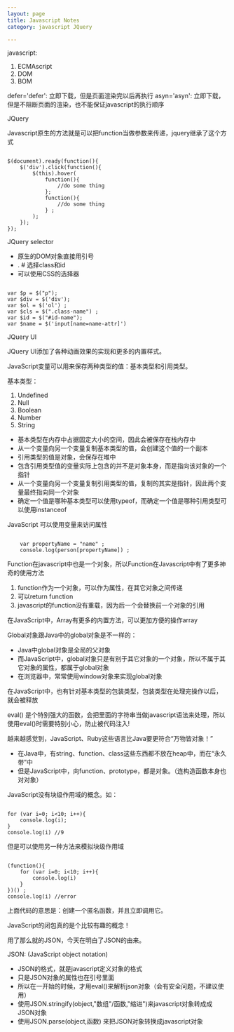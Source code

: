 ```yaml
---
layout: page
title: Javascript Notes
category: javascript JQuery

---
```



javascript:

1. ECMAscript
2. DOM
3. BOM

defer='defer': 立即下载，但是页面渲染完以后再执行
asyn='asyn': 立即下载，但是不阻断页面的渲染，也不能保证javascript的执行顺序

JQuery

Javascript原生的方法就是可以把function当做参数来传递，jquery继承了这个方式

<pre><code>
$(document).ready(function(){
    $('div').click(function(){
        $(this).hover(
            function(){
                //do some thing
            };
            function(){
                //do some thing
            } ;
        );
    });
});
</code></pre>

JQuery selector

- 原生的DOM对象直接用引号
- . # 选择class和id
- 可以使用CSS的选择器

<pre><code>
var $p = $("p");
var $div = $('div');
var $ol = $('ol') ;
var $cls = $(".class-name") ;
var $id = $("#id-name");
var $name = $('input[name=name-attr]')
</code></pre>

JQuery UI

JQuery UI添加了各种动画效果的实现和更多的内置样式。

JavaScript变量可以用来保存两种类型的值：基本类型和引用类型。

基本类型：

1. Undefined
2. Null
3. Boolean
4. Number
5. String

- 基本类型在内存中占据固定大小的空间，因此会被保存在栈内存中
- 从一个变量向另一个变量复制基本类型的值，会创建这个值的一个副本
- 引用类型的值是对象，会保存在堆中
- 包含引用类型值的变量实际上包含的并不是对象本身，而是指向该对象的一个指针
- 从一个变量向另一个变量复制引用类型的值，复制的其实是指针，因此两个变量最终指向同一个对象
- 确定一个值是哪种基本类型可以使用typeof，而确定一个值是哪种引用类型可以使用instanceof

JavaScript 可以使用变量来访问属性

<pre><code>
    var propertyName = "name" ;
    console.log(person[propertyName]) ;
</code></pre>

Function在javascript中也是一个对象，所以Function在Javascript中有了更多神奇的使用方法

1. function作为一个对象，可以作为属性，在其它对象之间传递
2. 可以return function
3. javascript的function没有重载，因为后一个会替换前一个对象的引用

在JavaScript中，Array有更多的内置方法，可以更加方便的操作array

Global对象跟Java中的global对象是不一样的：

- Java中global对象是全局的父对象
- 而JavaScript中，global对象只是有别于其它对象的一个对象，所以不属于其它对象的属性，都属于global对象
- 在浏览器中，常常使用window对象来实现global对象

在JavaScript中，也有针对基本类型的包装类型，包装类型在处理完操作以后，就会被释放

eval() 是个特别强大的函数，会把里面的字符串当做javascript语法来处理，所以使用eval()时需要特别小心，防止被代码注入!

越来越感觉到，JavaScript、Ruby这些语言比Java要更符合“万物皆对象！”

- 在Java中，有string、function、class这些东西都不放在heap中，而在“永久带”中
- 但是JavaScript中，向function、prototype，都是对象。（连构造函数本身也对对象）

JavaScript没有块级作用域的概念。如：
<pre><code>
for (var i=0; i<10; i++){
    console.log(i);
}
console.log(i) //9
</code></pre>

但是可以使用另一种方法来模拟块级作用域

<pre><code>
(function(){
    for (var i=0; i<10; i++){
        console.log(i)
    }
})() ;
console.log(i) //error
</code></pre>

上面代码的意思是：创建一个匿名函数，并且立即调用它。

JavaScript的闭包真的是个比较有趣的概念！

用了那么就的JSON，今天在明白了JSON的由来。

JSON: (JavaScript object notation)

- JSON的格式，就是javascript定义对象的格式
- 只是JSON对象的属性也在引号里面
- 所以在一开始的时候，才用eval()来解析json对象（会有安全问题，不建议使用）
- 使用JSON.stringify(object,"数组"/函数,"缩进")来javascript对象转成成JSON对象
- 使用JSON.parse(object,函数) 来把JSON对象转换成javascript对象


